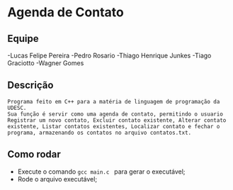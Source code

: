 # Agenda de Contato

## Equipe
-Lucas Felipe Pereira
-Pedro Rosario
-Thiago Henrique Junkes
-Tiago Graciotto
-Wagner Gomes

## Descrição
    Programa feito em C++ para a matéria de linguagem de programação da UDESC.
    Sua função é servir como uma agenda de contato, permitindo o usuario Registrar um novo contato, Excluir contato existente, Alterar contato existente, Listar contatos existentes, Localizar contato e fechar o programa, armazenando os contatos no arquivo contatos.txt.


## Como rodar
- Execute o comando `gcc main.c ` para gerar o executável;
- Rode o arquivo executável;
